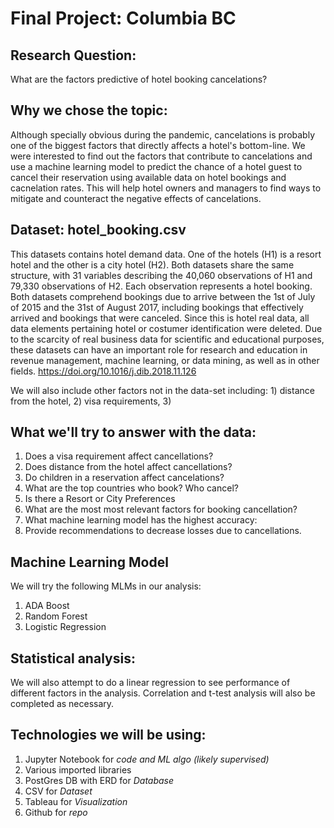 # Final Project: Columbia BC 

## Research Question: 

What are the factors predictive of hotel booking cancelations?

## Why we chose the topic: 

Although specially obvious during the pandemic, cancelations is probably one of the biggest factors that directly affects a hotel's bottom-line. We were interested to find out the factors that contribute to cancelations and use a machine learning model to predict the chance of a hotel guest to cancel their reservation using available data on hotel bookings and cacnelation rates. This will help hotel owners and managers to find ways to mitigate and counteract the negative effects of cancelations.

## Dataset: hotel_booking.csv

This datasets contains hotel demand data. One of the hotels (H1) is a resort hotel and the other is a city hotel (H2). Both datasets share the same structure, with 31 variables describing the 40,060 observations of H1 and 79,330 observations of H2. Each observation represents a hotel booking. Both datasets comprehend bookings due to arrive between the 1st of July of 2015 and the 31st of August 2017, including bookings that effectively arrived and bookings that were canceled. Since this is hotel real data, all data elements pertaining hotel or costumer identification were deleted. Due to the scarcity of real business data for scientific and educational purposes, these datasets can have an important role for research and education in revenue management, machine learning, or data mining, as well as in other fields. https://doi.org/10.1016/j.dib.2018.11.126

We will also include other factors not in the data-set including: 1) distance from the hotel, 2) visa requirements, 3) 


## What we'll try to answer with the data: 

1. Does a visa requirement affect cancellations?
2. Does distance from the hotel affect cancellations?
3. Do children in a reservation affect cancelations?
4. What are the top countries who book? Who cancel?
5. Is there a Resort or City Preferences
6. What are the most most relevant factors for booking cancellation?
7. What machine learning model has the highest accuracy:
8. Provide recommendations to decrease losses due to cancellations.


## Machine Learning Model

We will try the following MLMs in our analysis:

1. ADA Boost
2. Random Forest
3. Logistic Regression

## Statistical analysis:

We will also attempt to do a linear regression to see performance of different factors in the analysis. Correlation and t-test analysis will also be completed as necessary.

## Technologies we will be using:
1. Jupyter Notebook for *code and ML algo (likely supervised)*
2. Various imported libraries
3. PostGres DB with ERD for *Database*
4. CSV for *Dataset*
5. Tableau for *Visualization*
6. Github for *repo*
